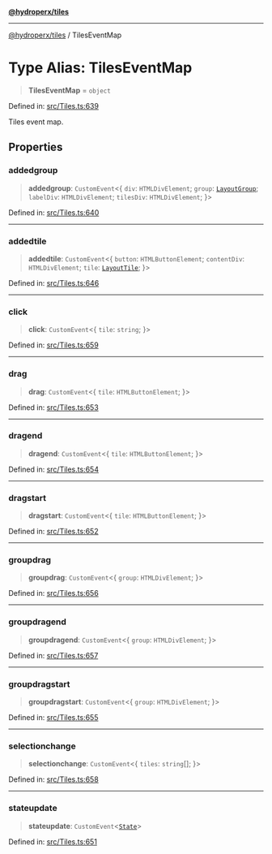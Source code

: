 [**@hydroperx/tiles**](../README.md)

***

[@hydroperx/tiles](../globals.md) / TilesEventMap

# Type Alias: TilesEventMap

> **TilesEventMap** = `object`

Defined in: [src/Tiles.ts:639](https://github.com/hydroperx/tiles.js/blob/30be6d2c8ef62743bc7ae5f73140af2fd89e74b6/src/Tiles.ts#L639)

Tiles event map.

## Properties

### addedgroup

> **addedgroup**: `CustomEvent`\<\{ `div`: `HTMLDivElement`; `group`: [`LayoutGroup`](../classes/LayoutGroup.md); `labelDiv`: `HTMLDivElement`; `tilesDiv`: `HTMLDivElement`; \}\>

Defined in: [src/Tiles.ts:640](https://github.com/hydroperx/tiles.js/blob/30be6d2c8ef62743bc7ae5f73140af2fd89e74b6/src/Tiles.ts#L640)

***

### addedtile

> **addedtile**: `CustomEvent`\<\{ `button`: `HTMLButtonElement`; `contentDiv`: `HTMLDivElement`; `tile`: [`LayoutTile`](../classes/LayoutTile.md); \}\>

Defined in: [src/Tiles.ts:646](https://github.com/hydroperx/tiles.js/blob/30be6d2c8ef62743bc7ae5f73140af2fd89e74b6/src/Tiles.ts#L646)

***

### click

> **click**: `CustomEvent`\<\{ `tile`: `string`; \}\>

Defined in: [src/Tiles.ts:659](https://github.com/hydroperx/tiles.js/blob/30be6d2c8ef62743bc7ae5f73140af2fd89e74b6/src/Tiles.ts#L659)

***

### drag

> **drag**: `CustomEvent`\<\{ `tile`: `HTMLButtonElement`; \}\>

Defined in: [src/Tiles.ts:653](https://github.com/hydroperx/tiles.js/blob/30be6d2c8ef62743bc7ae5f73140af2fd89e74b6/src/Tiles.ts#L653)

***

### dragend

> **dragend**: `CustomEvent`\<\{ `tile`: `HTMLButtonElement`; \}\>

Defined in: [src/Tiles.ts:654](https://github.com/hydroperx/tiles.js/blob/30be6d2c8ef62743bc7ae5f73140af2fd89e74b6/src/Tiles.ts#L654)

***

### dragstart

> **dragstart**: `CustomEvent`\<\{ `tile`: `HTMLButtonElement`; \}\>

Defined in: [src/Tiles.ts:652](https://github.com/hydroperx/tiles.js/blob/30be6d2c8ef62743bc7ae5f73140af2fd89e74b6/src/Tiles.ts#L652)

***

### groupdrag

> **groupdrag**: `CustomEvent`\<\{ `group`: `HTMLDivElement`; \}\>

Defined in: [src/Tiles.ts:656](https://github.com/hydroperx/tiles.js/blob/30be6d2c8ef62743bc7ae5f73140af2fd89e74b6/src/Tiles.ts#L656)

***

### groupdragend

> **groupdragend**: `CustomEvent`\<\{ `group`: `HTMLDivElement`; \}\>

Defined in: [src/Tiles.ts:657](https://github.com/hydroperx/tiles.js/blob/30be6d2c8ef62743bc7ae5f73140af2fd89e74b6/src/Tiles.ts#L657)

***

### groupdragstart

> **groupdragstart**: `CustomEvent`\<\{ `group`: `HTMLDivElement`; \}\>

Defined in: [src/Tiles.ts:655](https://github.com/hydroperx/tiles.js/blob/30be6d2c8ef62743bc7ae5f73140af2fd89e74b6/src/Tiles.ts#L655)

***

### selectionchange

> **selectionchange**: `CustomEvent`\<\{ `tiles`: `string`[]; \}\>

Defined in: [src/Tiles.ts:658](https://github.com/hydroperx/tiles.js/blob/30be6d2c8ef62743bc7ae5f73140af2fd89e74b6/src/Tiles.ts#L658)

***

### stateupdate

> **stateupdate**: `CustomEvent`\<[`State`](../classes/State.md)\>

Defined in: [src/Tiles.ts:651](https://github.com/hydroperx/tiles.js/blob/30be6d2c8ef62743bc7ae5f73140af2fd89e74b6/src/Tiles.ts#L651)
